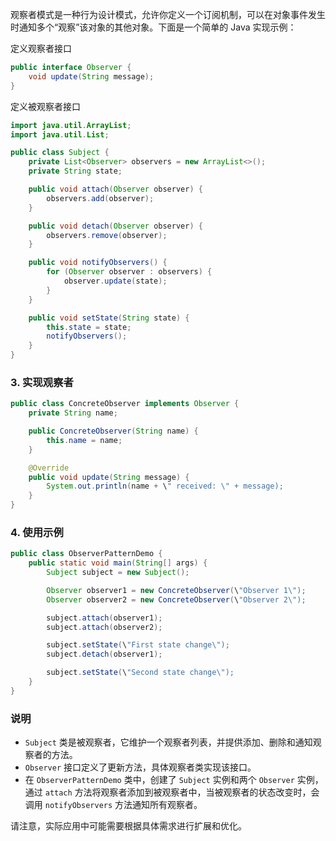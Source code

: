 观察者模式是一种行为设计模式，允许你定义一个订阅机制，可以在对象事件发生时通知多个“观察”该对象的其他对象。下面是一个简单的 Java 实现示例：

定义观察者接口

```java
public interface Observer {
    void update(String message);
}
```

定义被观察者接口

```java
import java.util.ArrayList;
import java.util.List;

public class Subject {
    private List<Observer> observers = new ArrayList<>();
    private String state;

    public void attach(Observer observer) {
        observers.add(observer);
    }

    public void detach(Observer observer) {
        observers.remove(observer);
    }

    public void notifyObservers() {
        for (Observer observer : observers) {
            observer.update(state);
        }
    }

    public void setState(String state) {
        this.state = state;
        notifyObservers();
    }
}
```

### 3. 实现观察者
```java
public class ConcreteObserver implements Observer {
    private String name;

    public ConcreteObserver(String name) {
        this.name = name;
    }

    @Override
    public void update(String message) {
        System.out.println(name + \" received: \" + message);
    }
}
```

### 4. 使用示例
```java
public class ObserverPatternDemo {
    public static void main(String[] args) {
        Subject subject = new Subject();

        Observer observer1 = new ConcreteObserver(\"Observer 1\");
        Observer observer2 = new ConcreteObserver(\"Observer 2\");

        subject.attach(observer1);
        subject.attach(observer2);

        subject.setState(\"First state change\");
        subject.detach(observer1);

        subject.setState(\"Second state change\");
    }
}
```

### 说明
- `Subject` 类是被观察者，它维护一个观察者列表，并提供添加、删除和通知观察者的方法。
- `Observer` 接口定义了更新方法，具体观察者类实现该接口。
- 在 `ObserverPatternDemo` 类中，创建了 `Subject` 实例和两个 `Observer` 实例，通过 `attach` 方法将观察者添加到被观察者中，当被观察者的状态改变时，会调用 `notifyObservers` 方法通知所有观察者。

请注意，实际应用中可能需要根据具体需求进行扩展和优化。
